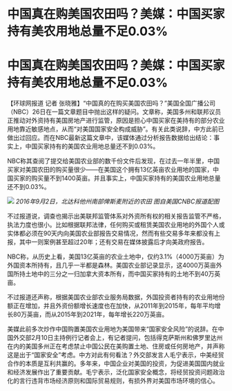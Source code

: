 # 中国真在购美国农田吗？美媒：中国买家持有美农用地总量不足0.03%

# 中国真在购美国农田吗？美媒：中国买家持有美农用地总量不足0.03%

【环球网报道 记者
张晓雅】“中国真的在购买美国农田吗？”美国全国广播公司（NBC）26日在一篇文章题目中抛出这样的疑问。文章称，美国多州和联邦议员正推动对外资持有美国房地产进行监管，原因是担心中国买家在美持有的部分农业用地靠近敏感地点，从而“对美国国家安全构成威胁”。有关此类说辞，中方此前已做出过回应。而在NBC最新这篇文章中，该媒体通过分析报告数据给出结论：事实上，中国买家持有的美国农业用地总量还不到0.03%。

NBC称其查阅了提交给美国农业部的数千份文件后发现，在过去一年半里，中国买家对美国农田的购买量很少——在美国这个拥有13亿英亩农业用地的国家，中国买家的购买量不到1400英亩。并且事实上，中国买家持有的美国农业用地总量还不到0.03%。

![](https://inews.gtimg.com/om_bt/Ozz-V78dQB8yhT7cRDWoDLSUzksS8m_BX6JfA3h1jFzXoAA/1000)
_2016年9月2日，北达科他州南部俾斯麦附近的农田 图自美国CNBC报道配图_

不过报道说，调查也揭示出美联邦监管体系对外资所有权的相关报告监管不严格，执法力度也很小。比如根据联邦法律，任何购买或租赁美国农业用地的外国个人或实体都必须在90天内向美国农业部报告交易情况，然而有些交易多年来都没有上报，其中一则案例甚至超过20年；还有交易在媒体披露后才向美政府报告。

NBC称，从历史上看，美国13亿英亩的农业土地中，仅约3.1%（4000万英亩）为外国资本所持有，且几乎一半都是森林。美国农业部记录显示，这4000万英亩外国所持土地中的三分之一归加拿大资本所有，而中国买家持有的土地不到40万英亩。

不过报道还声称，根据美国农业部农业服务局数据，外国投资者持有的农业用地份额正在增加，并且外资份额增长速度也在加快，从2011年到2015年，每年平均增长80万英亩，而从2015年到2021年，每年增长220万英亩。

美媒此前多次炒作中国购置美国农业用地为美国带来“国家安全风险”的说辞。在中国外交部2月10日主持例行记者会上，有记者提问，包括得克萨斯州和佛罗里达州在内的美国多州正在考虑禁止中国公民在美购置土地、住房或任何房地产，并声称这是出于“国家安全”考虑。中方对此有何看法？外交部发言人毛宁表示，中美经贸合作的本质是互利共赢的。多年来，中国企业对美国的投资，为促进美国国内就业和经济发展作出了重要贡献。毛宁表示，泛化国家安全概念，将经贸投资问题政治化的言行违背市场经济原则和国际贸易规则，有损外界对美国市场环境的信心。

